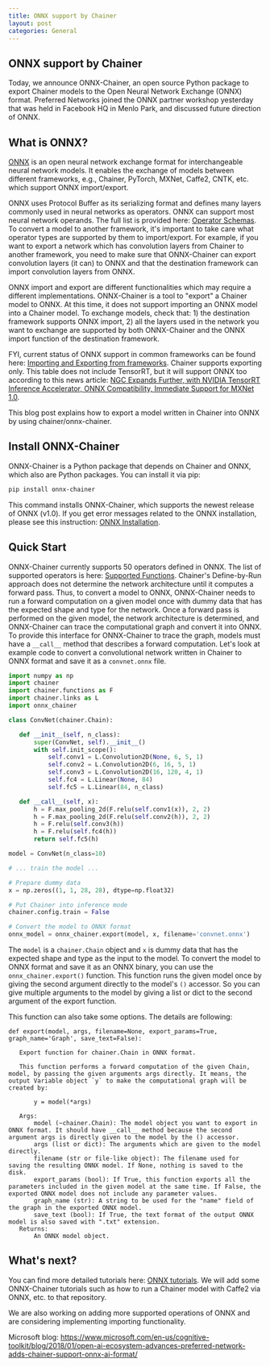 ```yaml
---
title: ONNX support by Chainer
layout: post
categories: General
---
```


## ONNX support by Chainer

Today, we announce ONNX-Chainer, an open source Python package to export Chainer models to the Open Neural Network Exchange (ONNX) format. Preferred Networks joined the ONNX partner workshop yesterday that was held in Facebook HQ in Menlo Park, and discussed future direction of ONNX.

## What is ONNX?

[ONNX](http://onnx.ai/) is an open neural network exchange format for interchangeable neural network models. It enables the exchange of models between different frameworks, e.g., Chainer, PyTorch, MXNet, Caffe2, CNTK, etc. which support ONNX import/export.

ONNX uses Protocol Buffer as its serializing format and defines many layers commonly used in neural networks as operators. ONNX can support most neural network operands. The full list is provided here: [Operator Schemas](https://github.com/onnx/onnx/blob/master/docs/Operators.md). To convert a model to another framework, it's important to take care what operator types are supported by them to import/export. For example, if you want to export a network which has convolution layers from Chainer to another framework, you need to make sure that ONNX-Chainer can export convolution layers (it can) to ONNX and that the destination framework can import convolution layers from ONNX.

ONNX import and export are different functionalities which may require a different implementations. ONNX-Chainer is a tool to "export" a Chainer model to ONNX. At this time, it does not support importing an ONNX model into a Chainer model. To exchange models, check that: 1) the destination framework supports ONNX import, 2) all the layers used in the network you want to exchange are supported by both ONNX-Chainer and the ONNX import function of the destination framework.

FYI, current status of ONNX support in common frameworks can be found here: [Importing and Exporting from frameworks](https://github.com/onnx/tutorials#importing-and-exporting-from-frameworks). Chainer supports exporting only. This table does not include TensorRT, but it will support ONNX too according to this news article: [NGC Expands Further, with NVIDIA TensorRT Inference Accelerator, ONNX Compatibility, Immediate Support for MXNet 1.0](https://nvidianews.nvidia.com/news/nvidia-gpu-cloud-now-available-to-hundreds-of-thousands-of-ai-researchers-using-nvidia-desktop-gpus).

This blog post explains how to export a model written in Chainer into ONNX by using chainer/onnx-chainer.

## Install ONNX-Chainer

ONNX-Chainer is a Python package that depends on Chainer and ONNX, which also are Python packages. You can install it via pip:

```bash
pip install onnx-chainer
```

This command installs ONNX-Chainer, which supports the newest release of ONNX (v1.0). If you get error messages related to the ONNX installation, please see this instruction: [ONNX Installation](https://github.com/onnx/onnx#installation).

## Quick Start

ONNX-Chainer currently supports 50 operators defined in ONNX. The list of supported operators is here: [Supported Functions](https://github.com/chainer/onnx-chainer#supported-functions). Chainer's Define-by-Run approach does not determine the network architecture until it computes a forward pass. Thus, to convert a model to ONNX, ONNX-Chainer needs to run a forward computation on a given model once with dummy data that has the expected shape and type for the network. Once a forward pass is performed on the given model, the network architecture is determined, and ONNX-Chainer can trace the computational graph and convert it into ONNX. To provide this interface for ONNX-Chainer to trace the graph, models must have a `__call__` method that describes a forward computation. Let's look at example code to convert a convolutional network written in Chainer to ONNX format and save it as a `convnet.onnx` file.

```python
import numpy as np
import chainer
import chainer.functions as F
import chainer.links as L
import onnx_chainer

class ConvNet(chainer.Chain):

   def __init__(self, n_class):
       super(ConvNet, self).__init__()
       with self.init_scope():
           self.conv1 = L.Convolution2D(None, 6, 5, 1)
           self.conv2 = L.Convolution2D(6, 16, 5, 1)
           self.conv3 = L.Convolution2D(16, 120, 4, 1)
           self.fc4 = L.Linear(None, 84)
           self.fc5 = L.Linear(84, n_class)

   def __call__(self, x):
       h = F.max_pooling_2d(F.relu(self.conv1(x)), 2, 2)
       h = F.max_pooling_2d(F.relu(self.conv2(h)), 2, 2)
       h = F.relu(self.conv3(h))
       h = F.relu(self.fc4(h))
       return self.fc5(h)

model = ConvNet(n_class=10)

# ... train the model ...

# Prepare dummy data
x = np.zeros((1, 1, 28, 28), dtype=np.float32)

# Put Chainer into inference mode
chainer.config.train = False

# Convert the model to ONNX format
onnx_model = onnx_chainer.export(model, x, filename='convnet.onnx')
```

The `model` is a `chainer.Chain` object and `x` is dummy data that has the expected shape and type as the input to the model. To convert the model to ONNX format and save it as an ONNX binary, you can use the `onnx_chainer.export()` function. This function runs the given model once by giving the second argument directly to the model's `()` accessor. So you can give multiple arguments to the model by giving a list or dict to the second argument of the export function.

This function can also take some options. The details are following:

```
def export(model, args, filename=None, export_params=True, graph_name='Graph', save_text=False):

   Export function for chainer.Chain in ONNX format.

   This function performs a forward computation of the given Chain, model, by passing the given arguments args directly. It means, the output Variable object `y` to make the computational graph will be created by:

       y = model(*args)

   Args:
       model (~chainer.Chain): The model object you want to export in ONNX format. It should have __call__ method because the second argument args is directly given to the model by the () accessor.
       args (list or dict): The arguments which are given to the model directly.
       filename (str or file-like object): The filename used for saving the resulting ONNX model. If None, nothing is saved to the disk.
       export_params (bool): If True, this function exports all the parameters included in the given model at the same time. If False, the exported ONNX model does not include any parameter values.
       graph_name (str): A string to be used for the "name" field of the graph in the exported ONNX model.
       save_text (bool): If True, the text format of the output ONNX model is also saved with ".txt" extension.
   Returns:
       An ONNX model object.
```

## What's next?

You can find more detailed tutorials here: [ONNX tutorials](https://github.com/onnx/tutorials). We will add some ONNX-Chainer tutorials such as how to run a Chainer model with Caffe2 via ONNX, etc. to that repository.

We are also working on adding more supported operations of ONNX and are considering implementing importing functionality.

Microsoft blog: https://www.microsoft.com/en-us/cognitive-toolkit/blog/2018/01/open-ai-ecosystem-advances-preferred-network-adds-chainer-support-onnx-ai-format/
